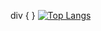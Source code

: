 div { }
[![Top Langs](https://github-readme-stats.vercel.app/api/top-langs/?username=LissSgrott&exclude_repo=github-readme-stats,LissSgrott.github.io)](https://github.com/LissSgrott/github-readme-stats)
